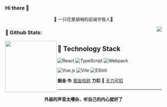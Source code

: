 ### Hi there 👋

<p align=center>  
   🎐 一只花里胡哨的前端守夜人🦘
</p> 

<p align=center>
  <img align="right" src="https://count.getloli.com/get/@jj19100?theme=rule9">
</p> 


### 🌈 Github Stats:
<img align="left" height='165px' src="https://github-readme-stats.vercel.app/api?username=1024shao&bg_color=10,65db9f,338ed1&title_color=fff&text_color=fff">


## 🦝 Technology Stack

![React](https://img.shields.io/badge/-React-%23282C34?style=flat-square&logo=react)
![TypeScript](https://img.shields.io/badge/-TypeScript-007ACC?style=flat-square&logo=typescript&logoColor=white)
![Webpack](https://img.shields.io/badge/-Webpack-%232C3A42?style=flat-square&logo=webpack)

![Vue.js](https://img.shields.io/badge/-Vue.js-%232c3e50?style=flat-square&logo=vuedotjs)
![Vite](https://img.shields.io/badge/-Vite-%232C3A42?style=flat-square&logo=Vite)
![ESlint](https://img.shields.io/badge/-ESLint-%234B32C3?style=flat-square&logo=eslint)
<br>

**掘金**:📚 [掘金校尉](https://juejin.cn/user/3210229685691198)
**力扣** 🌲 [无力可扣](https://leetcode.cn/u/vibrant-sammetus5)

<hr/>
<h4 align='center'>外届的声音太嘈杂，听自己的内心就好了</h4> 
